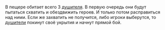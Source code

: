В пещере обитает всего 3 [душителя](https://ttg.club/bestiary/choker). В первую очередь они будут пытаться схватить и обездвижить героев. И только потом расправиться над ними. Если же захватить не получится, либо игроки выберутся, то [душители](https://ttg.club/bestiary/choker) покинут своё укрытия и начнут прямой бой.